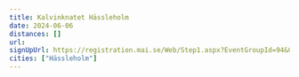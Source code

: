 ```yaml
---
title: Kalvinknatet Hässleholm
date: 2024-06-06
distances: []
url:
signUpUrl: https://registration.mai.se/Web/Step1.aspx?EventGroupId=94&CompetitionId=468
cities: ["Hässleholm"]
---
```

